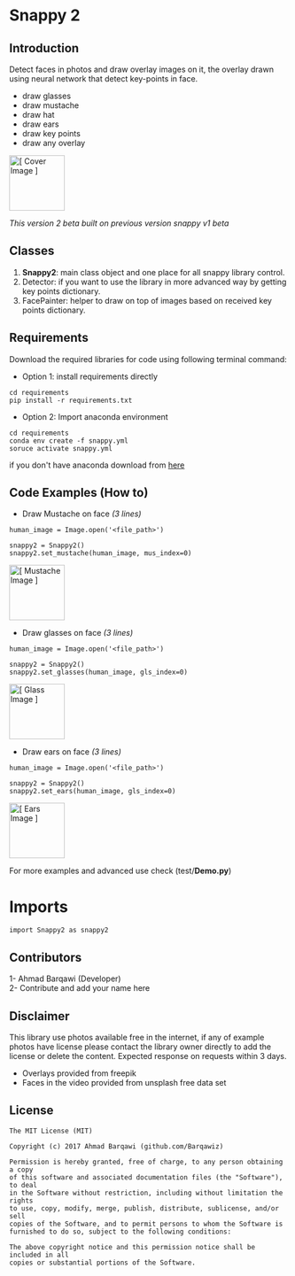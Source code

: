 # Snappy 2
## Introduction
Detect faces in photos and draw overlay images on it, the overlay drawn using neural network that detect key-points in face.<br>
- draw glasses
- draw mustache
- draw hat
- draw ears
- draw key points
- draw any overlay

<img src="resource/examples/people_cover.png" alt="[ Cover Image ]" style="height: 100px;"/>


*This version 2 beta built on previous version snappy v1 beta*

## Classes
1. **Snappy2**: main class object and one place for all snappy library control.
2. Detector: if you want to use the library in more advanced way by getting key points dictionary.
3. FacePainter: helper to draw on top of images based on received key points dictionary.

## Requirements
Download the required libraries for code using following terminal command:
- Option 1: install requirements directly
```
cd requirements
pip install -r requirements.txt
```
- Option 2: Import anaconda environment
```
cd requirements
conda env create -f snappy.yml
soruce activate snappy.yml
```
if you don't have anaconda download from [here](https://anaconda.org/)

## Code Examples (How to)
- Draw Mustache on face *(3 lines)*
 ```
 human_image = Image.open('<file_path>')
 
 snappy2 = Snappy2()
 snappy2.set_mustache(human_image, mus_index=0)
 ```
 <img src="resource/examples/tony_mustache.PNG" alt="[ Mustache Image ]" style="height: 100px;"/>

- Draw glasses on face *(3 lines)*
```
human_image = Image.open('<file_path>')

snappy2 = Snappy2()
snappy2.set_glasses(human_image, gls_index=0)
```

<img src="resource/examples/tony_glasses.PNG" alt="[ Glass Image ]" style="height: 100px;"/>

- Draw ears on face *(3 lines)*
```
human_image = Image.open('<file_path>')

snappy2 = Snappy2()
snappy2.set_ears(human_image, gls_index=0)
```
<img src="resource/examples/ears_on_face.PNG" alt="[ Ears Image ]" style="height: 100px;"/>

For more examples and advanced use check (test/**Demo.py**)

# Imports
```
import Snappy2 as snappy2
```

## Contributors
1- Ahmad Barqawi (Developer)<br/>
2- Contribute and add your name here<br/>

## Disclaimer
This library use photos available free in the internet, if any of example photos have license please contact the library owner directly to add the license or delete the content. Expected response on requests within 3 days.
- Overlays provided from freepik
- Faces in the video provided from unsplash free data set

License
-------
    The MIT License (MIT)

    Copyright (c) 2017 Ahmad Barqawi (github.com/Barqawiz)

    Permission is hereby granted, free of charge, to any person obtaining a copy
    of this software and associated documentation files (the "Software"), to deal
    in the Software without restriction, including without limitation the rights
    to use, copy, modify, merge, publish, distribute, sublicense, and/or sell
    copies of the Software, and to permit persons to whom the Software is
    furnished to do so, subject to the following conditions:

    The above copyright notice and this permission notice shall be included in all
    copies or substantial portions of the Software.